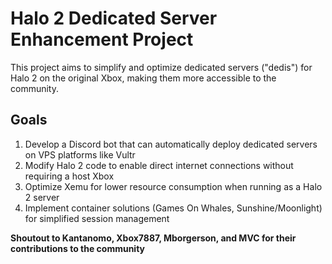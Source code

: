 # Halo 2 Dedicated Server Enhancement Project

This project aims to simplify and optimize dedicated servers ("dedis") for Halo 2 on the original Xbox, making them more accessible to the community.

## Goals

1. Develop a Discord bot that can automatically deploy dedicated servers on VPS platforms like Vultr
2. Modify Halo 2 code to enable direct internet connections without requiring a host Xbox
3. Optimize Xemu for lower resource consumption when running as a Halo 2 server
4. Implement container solutions (Games On Whales, Sunshine/Moonlight) for simplified session management

**Shoutout to Kantanomo, Xbox7887, Mborgerson, and MVC for their contributions to the community**
